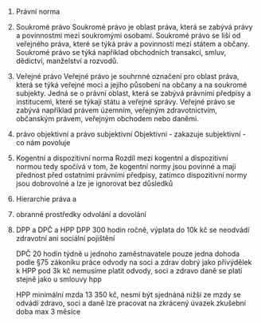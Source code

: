 1. Právní norma 
2. Soukromé právo
	 Soukromé právo je oblast práva, která se zabývá právy a povinnostmi mezi soukromými osobami. Soukromé právo se liší od veřejného práva, které se týká práv a povinností mezi státem a občany. Soukromé právo se týká například obchodních transakcí, smluv, dědictví, manželství a rozvodů.
3. Veřejné právo 
	Veřejné právo je souhrnné označení pro oblast práva, která se týká veřejné moci a jejího působení na občany a na soukromé subjekty. Jedná se o právní oblast, která se zabývá právními předpisy a institucemi, které se týkají státu a veřejné správy. Veřejné právo se zabývá například právem územním, veřejným zdravotnictvím, občanským právem, veřejným obchodem nebo daněmi.
1. právo objektivní a právo subjektivní
	Objektivní - zakazuje
	subjektivní - co nám povoluje
5. Kogentní a dispozitivní norma
	Rozdíl mezi kogentní a dispozitivní normou tedy spočívá v tom, že kogentní normy jsou povinné a mají přednost před ostatními právními předpisy, zatímco dispozitivní normy jsou dobrovolné a lze je ignorovat bez důsledků
6. Hierarchie práva
	a
7. obranné prostředky
	odvolání a dovolání

8. DPP a DPČ a HPP
	DPP 300 hodin ročně, výplata do 10k kč se neodvádí zdravotní ani sociální pojištění

	DPČ 20 hodin týdně
	u jednoho zaměstnavatele pouze jedna dohoda podle §75 zákoníku práce
	odvody na soci a zdrav
	dobrý jako přívýdělek k HPP
	pod 3k kč nemusíme platit odvody, soci a zdravo
	daně se platí stejně jako u smlouvy hpp

	HPP
	minimální mzda 13 350 kč, nesmí být sjednáná nižší
	ze mzdy se odvádí zdravo, soci a daně
	lze pracovat na zkrácený úvazek
	zkušební doba max 3 měsíce 
